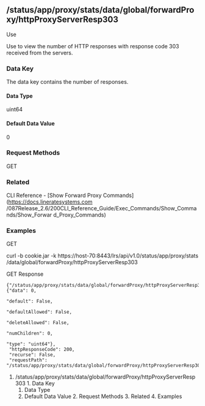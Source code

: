 ## /status/app/proxy/stats/data/global/forwardProxy/httpProxyServerResp303

Use

Use to view the number of HTTP responses with response code 303 received from
the servers.

### Data Key

The data key contains the number of responses.

#### Data Type

uint64

#### Default Data Value

0

### Request Methods

GET

### Related

CLI Reference - [Show Forward Proxy Commands](https://docs.lineratesystems.com
/087Release_2.6/200CLI_Reference_Guide/Exec_Commands/Show_Commands/Show_Forwar
d_Proxy_Commands)

### Examples

GET

curl -b cookie.jar -k https://host-70:8443/lrs/api/v1.0/status/app/proxy/stats
/data/global/forwardProxy/httpProxyServerResp303

GET Response

    
    {"/status/app/proxy/stats/data/global/forwardProxy/httpProxyServerResp303": {"data": 0,
                                                                                  "default": False,
                                                                                  "defaultAllowed": False,
                                                                                  "deleteAllowed": False,
                                                                                  "numChildren": 0,
                                                                                  "type": "uint64"},
     "httpResponseCode": 200,
     "recurse": False,
     "requestPath": "/status/app/proxy/stats/data/global/forwardProxy/httpProxyServerResp303"}
    

  1. /status/app/proxy/stats/data/global/forwardProxy/httpProxyServerResp303
    1. Data Key
      1. Data Type
      2. Default Data Value
    2. Request Methods
    3. Related
    4. Examples

